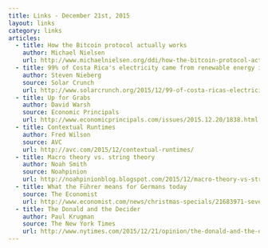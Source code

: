 ```yaml
---
title: Links - December 21st, 2015
layout: links
category: links
articles:
  - title: How the Bitcoin protocol actually works
    author: Michael Nielsen
    url: http://www.michaelnielsen.org/ddi/how-the-bitcoin-protocol-actually-works/
  - title: 99% of Costa Rica's electricity came from renewable energy in 2015
    author: Steven Nieberg
    source: Solar Crunch
    url: http://www.solarcrunch.org/2015/12/99-of-costa-ricas-electricity-came-from.html
  - title: Up for Grabs
    author: David Warsh
    source: Economic Principals
    url: http://www.economicprincipals.com/issues/2015.12.20/1838.html
  - title: Contextual Runtimes
    author: Fred Wilson
    source: AVC
    url: http://avc.com/2015/12/contextual-runtimes/
  - title: Macro theory vs. string theory
    author: Noah Smith
    source: Noahpinion
    url: http://noahpinionblog.blogspot.com/2015/12/macro-theory-vs-string-theory.html
  - title: What the Führer means for Germans today
    source: The Economist
    url: http://www.economist.com/news/christmas-specials/21683971-seventy-years-after-adolf-hitlers-death-how-germans-see-him-changing-what
  - title: The Donald and the Decider
    author: Paul Krugman
    source: The New York Times
    url: http://www.nytimes.com/2015/12/21/opinion/the-donald-and-the-decider.html
---
```

